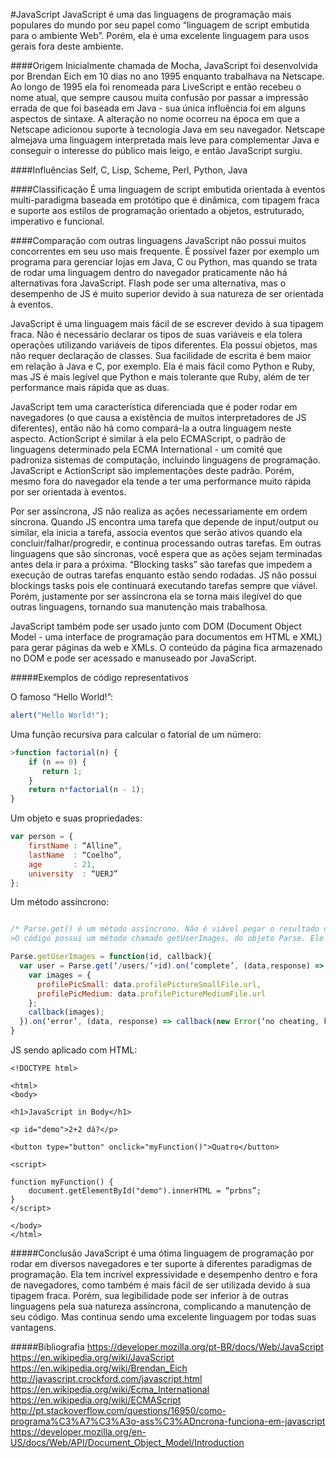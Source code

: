 #JavaScript
JavaScript é uma das linguagens de programação mais populares do mundo por seu papel como “linguagem de script embutida para o ambiente Web”. Porém, ela é uma excelente linguagem para usos gerais fora deste ambiente.    
  
####Origem
Inicialmente chamada de Mocha, JavaScript foi desenvolvida por Brendan Eich em 10 dias no ano 1995 enquanto trabalhava na Netscape. Ao longo de 1995 ela foi renomeada para LiveScript e então recebeu o nome atual, que sempre causou muita confusão por passar a impressão errada de que foi baseada em Java - sua única influência foi em alguns aspectos de sintaxe. A alteração no nome ocorreu na época em que a Netscape adicionou suporte à tecnologia Java em seu navegador. 
Netscape almejava uma linguagem interpretada mais leve para complementar Java e conseguir o interesse do público mais leigo, e então JavaScript surgiu.    
  
####Influências
Self, C, Lisp, Scheme, Perl, Python, Java    
  
####Classificação
É uma linguagem de script embutida orientada à eventos multi-paradigma baseada em protótipo que é dinâmica, com tipagem fraca e suporte aos estilos de programação orientado a objetos, estruturado, imperativo e funcional.    
  
####Comparação com outras linguagens
JavaScript não possui muitos concorrentes em seu uso mais frequente. É possível fazer por exemplo um programa para gerenciar lojas em Java, C ou Python, mas quando se trata de rodar uma linguagem dentro do navegador praticamente não há alternativas fora JavaScript. Flash pode ser uma alternativa, mas o desempenho de JS é muito superior devido à sua natureza de ser orientada à eventos.

JavaScript é uma linguagem mais fácil de se escrever devido à sua tipagem fraca. Não é necessário declarar os tipos de suas variáveis e ela tolera operações utilizando variáveis de tipos diferentes. Ela possui objetos, mas não requer declaração de classes. Sua facilidade de escrita é bem maior em relação à Java e C, por exemplo. Ela é mais fácil como Python e Ruby, mas JS é mais legível que Python e mais tolerante que Ruby, além de ter performance mais rápida que as duas.

JavaScript tem uma característica diferenciada que é poder rodar em navegadores (o que causa a existência de muitos interpretadores de JS diferentes), então não há como compará-la a outra linguagem neste aspecto. ActionScript é similar à ela pelo ECMAScript, o padrão de linguagens determinado pela ECMA International - um comitê que padroniza sistemas de computação, incluindo linguagens de programação. JavaScript e ActionScript são implementações deste padrão. Porém, mesmo fora do navegador ela tende a ter uma performance muito rápida por ser orientada à eventos.

Por ser assíncrona, JS não realiza as ações necessariamente em ordem síncrona. Quando JS encontra uma tarefa que depende de input/output ou similar, ela inicia a tarefa, associa eventos que serão ativos quando ela concluir/falhar/progredir, e continua processando outras tarefas. Em outras linguagens que são síncronas, você espera que as ações sejam terminadas antes dela ir para a próxima. “Blocking tasks” são tarefas que impedem a execução de outras tarefas enquanto estão sendo rodadas. JS não possui blockings tasks pois ele continuará executando tarefas sempre que viável.
Porém, justamente por ser assíncrona ela se torna mais ilegível do que outras linguagens, tornando sua manutenção mais trabalhosa.

JavaScript também pode ser usado junto com DOM (Document Object Model - uma interface de programação para documentos em HTML e XML) para gerar páginas da web e XMLs. O conteúdo da página fica armazenado no DOM e pode ser acessado e manuseado por JavaScript.    
  
#####Exemplos de código representativos

O famoso “Hello World!”:

```javascript
alert("Hello World!");
```

Uma função recursiva para calcular o fatorial de um número:

```javascript
>function factorial(n) {
    if (n == 0) {
       return 1;
    }
    return n*factorial(n - 1);
}
```

Um objeto e suas propriedades:

```javascript
var person = {  
    firstName : “Alline”,  
    lastName  : “Coelho”,  
    age       : 21,  
    university  : “UERJ”  
};  
```

Um método assíncrono:

```javascript

/* Parse.get() é um método assíncrono. Não é viável pegar o resultado de Parse.get e guardar dentro de um variável, pois ele será nulo, já que o JS o executará depois.
>O código possui um método chamado getUserImages, do objeto Parse. Ele pega um usuário usando o método Parse.get, identifica a id dele e se o resultado não for válido ele retorna um erro. Se for válido, as imagens do perfil dele serão colocadas em um objeto, e as retorna. */

Parse.getUserImages = function(id, callback){
  var user = Parse.get(‘/users/‘+id).on(‘complete’, (data,response) => {
    var images = {
      profilePicSmall: data.profilePictureSmallFile.url,
      profilePicMedium: data.profilePictureMediumFile.url
    };
    callback(images);
  }).on(‘error’, (data, response) => callback(new Error(‘no cheating, kids’)));
}
```


JS sendo aplicado com HTML:


```
<!DOCTYPE html>

<html>
<body>

<h1>JavaScript in Body</h1>

<p id="demo">2+2 dá?</p>

<button type="button" onclick="myFunction()">Quatro</button>

<script>

function myFunction() {
    document.getElementById("demo").innerHTML = “prbns”;
}
</script>

</body>
</html> 
```
  
#####Conclusão
JavaScript é uma ótima linguagem de programação por rodar em diversos navegadores e ter suporte à diferentes paradigmas de programação. Ela tem incrível expressividade e desempenho dentro e fora de navegadores, como também é mais fácil de ser utilizada devido à sua tipagem fraca. Porém, sua legibilidade pode ser inferior à de outras linguagens pela sua natureza assíncrona, complicando a manutenção de seu código. Mas continua sendo uma excelente linguagem por todas suas vantagens.    
  
#####Bibliografia
https://developer.mozilla.org/pt-BR/docs/Web/JavaScript  
https://en.wikipedia.org/wiki/JavaScript  
https://en.wikipedia.org/wiki/Brendan_Eich  
http://javascript.crockford.com/javascript.html  
https://en.wikipedia.org/wiki/Ecma_International  
https://en.wikipedia.org/wiki/ECMAScript  
http://pt.stackoverflow.com/questions/16950/como-programa%C3%A7%C3%A3o-ass%C3%ADncrona-funciona-em-javascript  
https://developer.mozilla.org/en-US/docs/Web/API/Document_Object_Model/Introduction  
